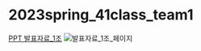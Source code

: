 # 2023spring_41class_team1
[PPT 발표자료_1조](소프트웨어공학개론_1조_최종발표자료.ppt)
![발표자료_1조_페이지](https://github.com/DohyunBu/2023_1_SWE_proj/raw/main/발표자료/소프트웨어공학개론_1조_최종발표자료_01.jpg)

